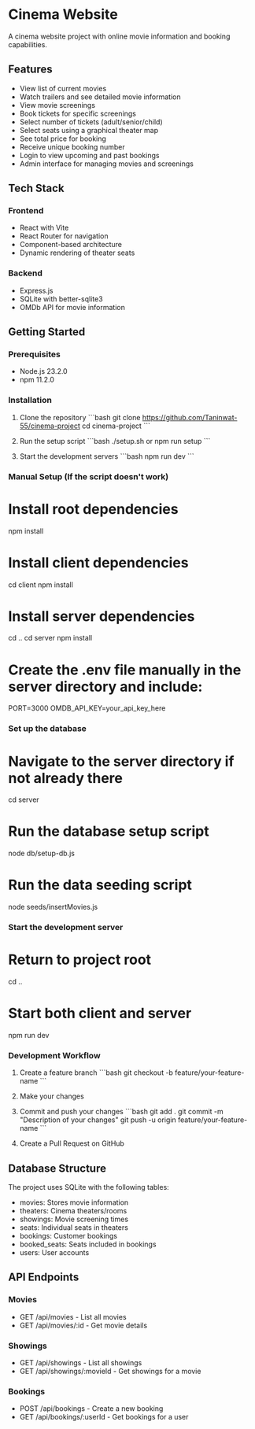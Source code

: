 # Cinema Website

A cinema website project with online movie information and booking capabilities.

## Features

- View list of current movies
- Watch trailers and see detailed movie information
- View movie screenings
- Book tickets for specific screenings
- Select number of tickets (adult/senior/child)
- Select seats using a graphical theater map
- See total price for booking
- Receive unique booking number
- Login to view upcoming and past bookings
- Admin interface for managing movies and screenings

## Tech Stack

### Frontend
- React with Vite
- React Router for navigation
- Component-based architecture
- Dynamic rendering of theater seats

### Backend
- Express.js
- SQLite with better-sqlite3
- OMDb API for movie information

## Getting Started

### Prerequisites
- Node.js 23.2.0
- npm 11.2.0

### Installation

1. Clone the repository
   \`\`\`bash
   git clone https://github.com/Taninwat-55/cinema-project
   cd cinema-project
   \`\`\`

2. Run the setup script
   \`\`\`bash
   ./setup.sh
   or
   npm run setup
   \`\`\`

3. Start the development servers
   \`\`\`bash
   npm run dev
   \`\`\`

### Manual Setup (If the script doesn't work)

# Install root dependencies
npm install

# Install client dependencies
cd client
npm install

# Install server dependencies
cd ..
cd server
npm install

# Create the .env file manually in the server directory and include:
PORT=3000
OMDB_API_KEY=your_api_key_here

### Set up the database

# Navigate to the server directory if not already there
cd server

# Run the database setup script
node db/setup-db.js

# Run the data seeding script
node seeds/insertMovies.js

### Start the development server

# Return to project root
cd ..

# Start both client and server
npm run dev

### Development Workflow

1. Create a feature branch
   \`\`\`bash
   git checkout -b feature/your-feature-name
   \`\`\`

2. Make your changes

3. Commit and push your changes
   \`\`\`bash
   git add .
   git commit -m "Description of your changes"
   git push -u origin feature/your-feature-name
   \`\`\`

4. Create a Pull Request on GitHub

## Database Structure

The project uses SQLite with the following tables:
- movies: Stores movie information
- theaters: Cinema theaters/rooms
- showings: Movie screening times
- seats: Individual seats in theaters
- bookings: Customer bookings
- booked_seats: Seats included in bookings
- users: User accounts

## API Endpoints

### Movies
- GET /api/movies - List all movies
- GET /api/movies/:id - Get movie details

### Showings
- GET /api/showings - List all showings
- GET /api/showings/:movieId - Get showings for a movie

### Bookings
- POST /api/bookings - Create a new booking
- GET /api/bookings/:userId - Get bookings for a user
